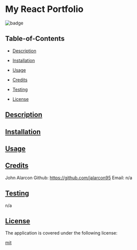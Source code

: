 # My React Portfolio

![badge](https://img.shields.io/badge/license-mit-blue)
    
## Table-of-Contents

* [Description](#description)
* [Installation](#install)
* [Usage](#usage)
* [Credits](#credits)
* [Testing](#test)
  
* [License](#license)

## [Description](#table-of-contents)


## [Installation](#table-of-contents)


## [Usage](#table-of-contents)

  
## [Credits](#table-of-contents)

John Alarcon Github: https://github.com/jalarcon95 Email: n/a

## [Testing](#table-of-contents)

n/a

  
## [License](#table-of-contents)
    
The application is covered under the following license:
    
  
[mit](https://choosealicense.com/licenses/mit)
    
  


